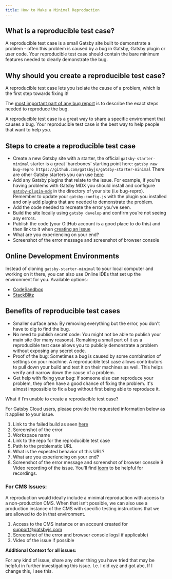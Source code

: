 ```yaml
---
title: How to Make a Minimal Reproduction
---
```


## What is a reproducible test case?

A reproducible test case is a small Gatsby site built to demonstrate a problem - often this problem is caused by a bug in Gatsby, Gatsby plugin or user code. Your reproducible test case should contain the bare minimum features needed to clearly demonstrate the bug.

## Why should you create a reproducible test case?

A reproducible test case lets you isolate the cause of a problem, which is the first step towards fixing it!

The [most important part of any bug report](https://developer.mozilla.org/en-US/docs/Mozilla/QA/Bug_writing_guidelines#Writing_precise_steps_to_reproduce) is to describe the exact steps needed to reproduce the bug.

A reproducible test case is a great way to share a specific environment that causes a bug. Your reproducible test case is the best way to help people that want to help _you_.

## Steps to create a reproducible test case
- Create a new Gatsby site with a starter, the official `gatsby-starter-minimal` starter is a great 'barebones' starting point here: `gatsby new bug-repro https://github.com/gatsbyjs/gatsby-starter-minimal` There are other Gatsby starters you can use [here](https://www.gatsbyjs.com/starters/)
- Add any Gatsby plugins that relate to the issue. For example, if you're having problems with Gatsby MDX you should install and configure [`gatsby-plugin-mdx`](/plugins/gatsby-plugin-mdx/) in the directory of your site (i.e bug-repro). Remember to update your `gatsby-config.js` with the plugin you installed and only add plugins that are needed to demonstrate the problem.
- Add the code needed to recreate the error you've seen.
- Build the site locally using `gatsby develop` and confirm you’re not seeing any errors.
- Publish the code (your GitHub account is a good place to do this) and then link to it when [creating an issue](https://www.gatsbyjs.com/contributing/how-to-file-an-issue/)
- What are you experiencing on your end?
- Screenshot of the error message and screenshot of browser console

## Online Development Environments

Instead of cloning `gatsby-starter-minimal` to your local computer and working on it there, you can also use Online IDEs that set up the environment for you. Available options:

- [CodeSandbox](https://githubbox.com/gatsbyjs/gatsby-starter-minimal)
- [StackBlitz](https://githubblitz.com/gatsbyjs/gatsby-starter-minimal)


## Benefits of reproducible test cases

- Smaller surface area: By removing everything but the error, you don't have to dig to find the bug.
- No need to publish secret code: You might not be able to publish your main site (for many reasons). Remaking a small part of it as a reproducible test case allows you to publicly demonstrate a problem without exposing any secret code.
- Proof of the bug: Sometimes a bug is caused by some combination of settings on your machine. A reproducible test case allows contributors to pull down your build and test it on their machines as well. This helps verify and narrow down the cause of a problem.
- Get help with fixing your bug: If someone else can reproduce your problem, they often have a good chance of fixing the problem. It's almost impossible to fix a bug without first being able to reproduce it.

What if I’m unable to create a reproducible test case?

For Gatsby Cloud users, please provide the requested information below as it applies to your issue. 

1. Link to the failed build as seen [here](https://support.gatsbyjs.com/hc/en-us/articles/360053099173-Build-Logs)
2. Screenshot of the error
3. Workspace name
4. Link to the repo for the reproducible test case
5. Path to the problematic URL
6. What is the expected behavior of this URL?
7. What are you experiencing on your end?
8. Screenshot of the error message and screenshot of browser console
9  Video recording of the issue. You'll find [loom](https://www.loom.com/) to be helpful for recordings. 

### **For CMS Issues:**

A reproduction would ideally include a minimal reproduction with access to a non-production CMS. When that isn’t possible, we can also use a production instance of the CMS with specific testing instructions that we are allowed to do in that environment.

1. Access to the CMS instance or an account created for support@gatsbyjs.com
2. Screenshot of the error and browser console logsI if applicable)
3. Video of the issue if possible

**Additional Context for all issues:**

For any kind of issue, share any other thing you have tried that may be helpful in further investigating this issue. I.e. I did xyz and got abc, If I change this, I see this.

